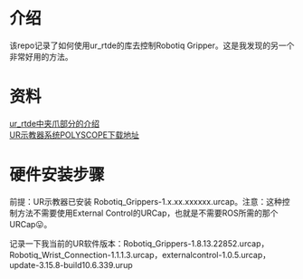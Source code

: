 # 介绍
该repo记录了如何使用ur_rtde的库去控制Robotiq Gripper。这是我发现的另一个非常好用的方法。
# 资料
[ur_rtde中夹爪部分的介绍](https://sdurobotics.gitlab.io/ur_rtde/guides/guides.html#use-with-robotiq-gripper)  
[UR示教器系统POLYSCOPE下载地址](https://www.universal-robots.com/articles/ur/documentation/legacy-download-center/)
# 硬件安装步骤
前提：UR示教器已安装 Robotiq_Grippers-1.x.xx.xxxxxx.urcap。注意：这种控制方法不需要使用External Control的URCap，也就是不需要ROS所需的那个URCap😛。

记录一下我当前的UR软件版本：Robotiq_Grippers-1.8.13.22852.urcap，Robotiq_Wrist_Connection-1.1.1.3.urcap，externalcontrol-1.0.5.urcap，update-3.15.8-build10.6.339.urup
